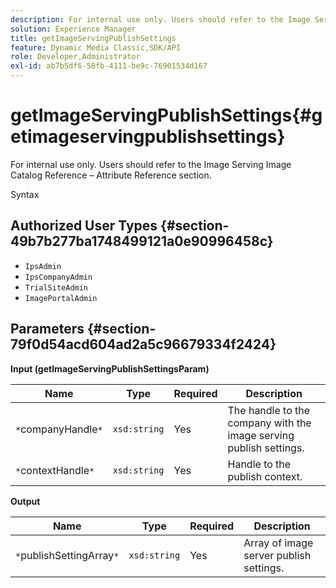 ```yaml
---
description: For internal use only. Users should refer to the Image Serving Image Catalog Reference – Attribute Reference section.
solution: Experience Manager
title: getImageServingPublishSettings
feature: Dynamic Media Classic,SDK/API
role: Developer,Administrator
exl-id: ab7b5df6-58fb-4111-be9c-76901534d167
---
```

# getImageServingPublishSettings{#getimageservingpublishsettings}

For internal use only. Users should refer to the Image Serving Image Catalog Reference – Attribute Reference section.

 Syntax 

## Authorized User Types {#section-49b7b277ba1748499121a0e90996458c}

* `IpsAdmin` 
* `IpsCompanyAdmin` 
* `TrialSiteAdmin` 
* `ImagePortalAdmin`

## Parameters {#section-79f0d54acd604ad2a5c96679334f2424}

**Input (getImageServingPublishSettingsParam)** 

|  Name  | Type  | Required  | Description  |
|---|---|---|---|
|  `*`companyHandle`*`  | `xsd:string`  | Yes  | The handle to the company with the image serving publish settings.  |
|  `*`contextHandle`*`  | `xsd:string`  | Yes  | Handle to the publish context.  |

**Output** 

|  Name  | Type  | Required  | Description  |
|---|---|---|---|
|  `*`publishSettingArray`*`  | `xsd:string`  | Yes  | Array of image server publish settings.  |
